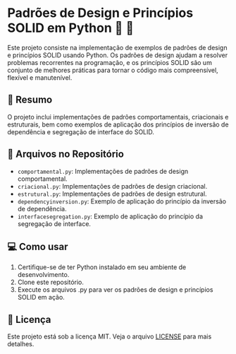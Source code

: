 # Padrões de Design e Princípios SOLID em Python :snake: :construction_worker:

Este projeto consiste na implementação de exemplos de padrões de design e princípios SOLID usando Python. Os padrões de design ajudam a resolver problemas recorrentes na programação, e os princípios SOLID são um conjunto de melhores práticas para tornar o código mais compreensível, flexível e manutenível.

## :dart: Resumo

O projeto inclui implementações de padrões comportamentais, criacionais e estruturais, bem como exemplos de aplicação dos princípios de inversão de dependência e segregação de interface do SOLID.

## :wrench: Arquivos no Repositório

- `comportamental.py`: Implementações de padrões de design comportamental.
- `criacional.py`: Implementações de padrões de design criacional.
- `estrutural.py`: Implementações de padrões de design estrutural.
- `dependencyinversion.py`: Exemplo de aplicação do princípio da inversão de dependência.
- `interfacesegregation.py`: Exemplo de aplicação do princípio da segregação de interface.

## :computer: Como usar

1. Certifique-se de ter Python instalado em seu ambiente de desenvolvimento.
2. Clone este repositório.
3. Execute os arquivos .py para ver os padrões de design e princípios SOLID em ação.

## :memo: Licença

Este projeto está sob a licença MIT. Veja o arquivo [LICENSE](LICENSE) para mais detalhes.
